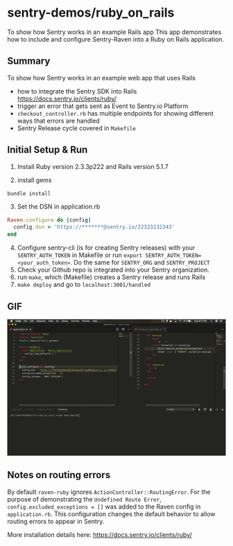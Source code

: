 # sentry-demos/ruby_on_rails
To show how Sentry works in an example Rails app
This app demonstrates how to include and configure Sentry-Raven into a Ruby on Rails application.

## Summary
To show how Sentry works in an example web app that uses Rails
- how to integrate the Sentry SDK into Rails https://docs.sentry.io/clients/ruby/
- trigger an error that gets sent as Event to Sentry.io Platform
- `checkout_controller.rb` has multiple endpoints for showing different ways that errors are handled
- Sentry Release cycle covered in `Makefile`

## Initial Setup & Run
1. Install Ruby version 2.3.3p222 and Rails version 5.1.7

2. install gems

```
bundle install
```

3. Set the DSN in application.rb

``` ruby
Raven.configure do |config|
  config.dsn = 'https://*******@sentry.io/22323232343'
end
```

4. Configure sentry-cli (is for creating Sentry releases) with your `SENTRY_AUTH_TOKEN` in Makefile or run `export SENTRY_AUTH_TOKEN=<your_auth_token>`. Do the same for `SENTRY_ORG` and `SENTRY_PROJECT`
5. Check your Github repo is integrated into your Sentry organization.
6. run `make`, which (Makefile) creates a Sentry release and runs Rails
7. `make deploy` and go to `localhost:3001/handled`
## GIF
![Alt Text](ruby_on_rails-demo.gif)


## Notes on routing errors
By default `raven-ruby` ignores `ActionController::RoutingError`. For the purpose of demonstrating the `Undefined Route Error`, ```config.excluded_exceptions = []``` was added to the Raven config in `application.rb`. This configuration changes the default behavior to allow routing errors to appear in Sentry.

More installation details here: https://docs.sentry.io/clients/ruby/
